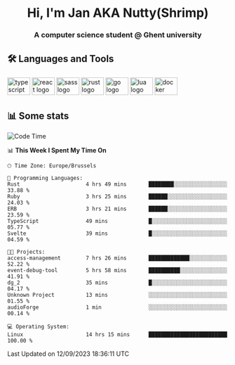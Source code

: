 <h1 align="center">Hi, I'm Jan AKA Nutty(Shrimp)</h1>
<h3 align="center">A computer science student @ Ghent university</h3>

<h2 align="left">🛠️ Languages and Tools</h2>

###

<div align="left">
  <img src="https://cdn.jsdelivr.net/gh/devicons/devicon/icons/typescript/typescript-original.svg" height="40" width="52" alt="typescript logo"  />
  <img src="https://cdn.jsdelivr.net/gh/devicons/devicon/icons/react/react-original.svg" height="40" width="52" alt="react logo"  />
  <img src="https://cdn.jsdelivr.net/gh/devicons/devicon/icons/sass/sass-original.svg" height="40" width="52" alt="sass logo"  />
  <img src="https://cdn.jsdelivr.net/gh/devicons/devicon/icons/rust/rust-plain.svg" height="40" width="52" alt="rust logo"  />
  <img src="https://cdn.jsdelivr.net/gh/devicons/devicon/icons/go/go-original.svg" height="40" width="52" alt="go logo"  />
  <img src="https://cdn.jsdelivr.net/gh/devicons/devicon/icons/lua/lua-original.svg" height="40" width="52" alt="lua logo"  />
  <img src="https://cdn.jsdelivr.net/gh/devicons/devicon/icons/docker/docker-original.svg" height="40" width="52" alt="docker logo"  />
</div>

<h2>📊 Some stats</h2>

<!--START_SECTION:waka-->
![Code Time](http://img.shields.io/badge/Code%20Time-3%2C667%20hrs%2018%20mins-blue)

📊 **This Week I Spent My Time On** 

```text
🕑︎ Time Zone: Europe/Brussels

💬 Programming Languages: 
Rust                     4 hrs 49 mins       ████████░░░░░░░░░░░░░░░░░   33.88 % 
Ruby                     3 hrs 25 mins       ██████░░░░░░░░░░░░░░░░░░░   24.03 % 
ERB                      3 hrs 21 mins       ██████░░░░░░░░░░░░░░░░░░░   23.59 % 
TypeScript               49 mins             █░░░░░░░░░░░░░░░░░░░░░░░░   05.77 % 
Svelte                   39 mins             █░░░░░░░░░░░░░░░░░░░░░░░░   04.59 % 

🐱‍💻 Projects: 
access-management        7 hrs 26 mins       █████████████░░░░░░░░░░░░   52.22 % 
event-debug-tool         5 hrs 58 mins       ██████████░░░░░░░░░░░░░░░   41.91 % 
dg_2                     35 mins             █░░░░░░░░░░░░░░░░░░░░░░░░   04.17 % 
Unknown Project          13 mins             ░░░░░░░░░░░░░░░░░░░░░░░░░   01.55 % 
audioForge               1 min               ░░░░░░░░░░░░░░░░░░░░░░░░░   00.14 % 

💻 Operating System: 
Linux                    14 hrs 15 mins      █████████████████████████   100.00 % 
```


 Last Updated on 12/09/2023 18:36:11 UTC
<!--END_SECTION:waka-->
